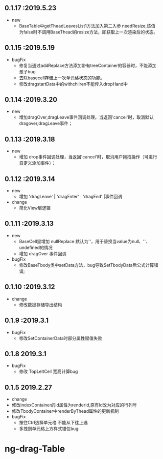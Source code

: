 ##  0.1.17 :2019.5.23
- new
  - BaseTable中getTheadLeavesList1方法加入第二入参 needResize,该值为false时不调用BaseThead的resize方法，即获取上一次渲染后的状态。
  
##  0.1.15 :2019.5.19
- bugFix
  - 修复当通过addReplace方法添加带有treeContainer的容器时，不能添加孩子bug
  - 去除basecell存储上一次单元格状态的功能。
  - 修改dragstartData中的withchilren不能传入dropHand中
##  0.1.14 :2019.3.20
- new
  - 增加dragOver,dragLeave事件回调处理，当返回'cancel'时，取消默认dragover,dragLeave事件；

##  0.1.13 :2019.3.18
- new
  - 增加 drop事件回调处理，当返回'cancel'时，取消用户拖拽操作（可进行自定义添加事件）；


##  0.1.12 :2019.3.14
- new
  - 增加 'dragLeave' | 'dragEnter' | 'dragEnd' |事件回调
- change
  - 简化View层逻辑
  
##  0.1.11 :2019.3.13
- new
  - BaseCell里增加 nullReplace 默认为''，用于替换当value为null、''、undefined的情况
  - 增加 dragOver 事件回调
- bugFix
  - 修改BaseTbody类中setData方法，bug导致SetTbodyData后公式计算错误;

##  0.1.10 :2019.3.12
- change
  - 修改数据存储导出结构

##  0.1.9 :2019.3.1
- bugFix
  - 修改SetContainerData时部分属性赋值失败


## 0.1.8 2019.3.1
- bugFix
  - 修改 TopLeltCell 宽高计算bug

## 0.1.5 2019.2.27
  - change
  - 修改indexContainer的id属性为renderId,原有Id改为对应的行列号
  - 修改TbodyContainer中renderByThead属性的更新机制
- bugFix
  - 按住Ctrl选择单元格 不能从下往上选
  - 多拽到单元格上方样式错位bug
# ng-drag-Table